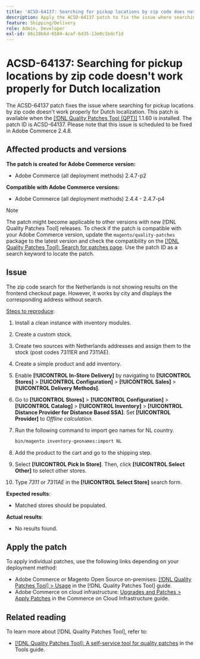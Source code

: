 ```yaml
---
title: 'ACSD-64137: Searching for pickup locations by zip code does not work properly for Dutch localization'
description: Apply the ACSD-64137 patch to fix the issue where searching for pickup locations by zip code does not work properly for Dutch localization.
feature: Shipping/Delivery
role: Admin, Developer
exl-id: 86c28b6d-6584-4caf-bd35-13e0c1bdcf1d
---
```

# ACSD-64137: Searching for pickup locations by zip code doesn't work properly for Dutch localization

The ACSD-64137 patch fixes the issue where searching for pickup locations by zip code doesn't work properly for Dutch localization. This patch is available when the [[!DNL Quality Patches Tool (QPT)]](/help/tools/quality-patches-tool/quality-patches-tool-to-self-serve-quality-patches.md) 1.1.60 is installed. The patch ID is ACSD-64137. Please note that this issue is scheduled to be fixed in Adobe Commerce 2.4.8.

## Affected products and versions

**The patch is created for Adobe Commerce version:**

* Adobe Commerce (all deployment methods) 2.4.7-p2

**Compatible with Adobe Commerce versions:**

* Adobe Commerce (all deployment methods) 2.4.4 - 2.4.7-p4

>[!NOTE]
>
>The patch might become applicable to other versions with new [!DNL Quality Patches Tool] releases. To check if the patch is compatible with your Adobe Commerce version, update the `magento/quality-patches` package to the latest version and check the compatibility on the [[!DNL Quality Patches Tool]: Search for patches page](https://experienceleague.adobe.com/tools/commerce-quality-patches/index.html). Use the patch ID as a search keyword to locate the patch.

## Issue

The zip code search for the Netherlands is not showing results on the frontend checkout page. However, it works by city and displays the corresponding address without search.

<u>Steps to reproduce</u>:

1. Install a clean instance with inventory modules.
1. Create a custom stock.
1. Create two sources with Netherlands addresses and assign them to the stock (post codes 7311ER and 7311AE).
1. Create a simple product and add inventory.
1. Enable **[!UICONTROL In-Store Delivery]** by navigating to **[!UICONTROL Stores]** > **[!UICONTROL Configuration]** > **[!UICONTROL Sales]** > **[!UICONTROL Delivery Methods]**.
1. Go to **[!UICONTROL Stores]** > **[!UICONTROL Configuration]** > **[!UICONTROL Catalog]** > **[!UICONTROL Inventory]** > **[!UICONTROL Distance Provider for Distance Based SSA]**. Set **[!UICONTROL Provider]** to *Offline calculation*.
1. Run the following command to import geo names for NL country.

    ```bash
    bin/magento inventory-geonames:import NL
    ```

1. Add the product to the cart and go to the shipping step.
1. Select **[!UICONTROL Pick In Store]**. Then, click **[!UICONTROL Select Other]** to select other stores.
1. Type *7311* or *7311AE* in the **[!UICONTROL Select Store]** search form.


**Expected results**: 

* Matched stores should be populated.

**Actual results**:

* No results found.

## Apply the patch

To apply individual patches, use the following links depending on your deployment method:

* Adobe Commerce or Magento Open Source on-premises: [[!DNL Quality Patches Tool] > Usage](/help/tools/quality-patches-tool/usage.md) in the [!DNL Quality Patches Tool] guide.
* Adobe Commerce on cloud infrastructure: [Upgrades and Patches > Apply Patches](https://experienceleague.adobe.com/docs/commerce-cloud-service/user-guide/develop/upgrade/apply-patches.html) in the Commerce on Cloud Infrastructure guide.


## Related reading

To learn more about [!DNL Quality Patches Tool], refer to:

* [[!DNL Quality Patches Tool]: A self-service tool for quality patches](/help/tools/quality-patches-tool/quality-patches-tool-to-self-serve-quality-patches.md) in the Tools guide.
